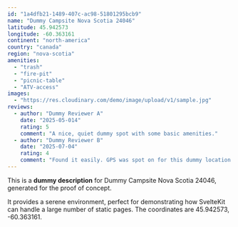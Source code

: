 ```yaml
---
id: "1a4dfb21-1489-407c-ac98-51801295bcb9"
name: "Dummy Campsite Nova Scotia 24046"
latitude: 45.942573
longitude: -60.363161
continent: "north-america"
country: "canada"
region: "nova-scotia"
amenities:
  - "trash"
  - "fire-pit"
  - "picnic-table"
  - "ATV-access"
images:
  - "https://res.cloudinary.com/demo/image/upload/v1/sample.jpg"
reviews:
  - author: "Dummy Reviewer A"
    date: "2025-05-014"
    rating: 5
    comment: "A nice, quiet dummy spot with some basic amenities."
  - author: "Dummy Reviewer B"
    date: "2025-07-04"
    rating: 4
    comment: "Found it easily. GPS was spot on for this dummy location."
---
```


This is a **dummy description** for Dummy Campsite Nova Scotia 24046, generated for the proof of concept.

It provides a serene environment, perfect for demonstrating how SvelteKit can handle a large number of static pages. The coordinates are 45.942573, -60.363161.
